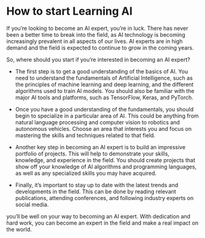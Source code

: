 # How to start Learning AI

If you’re looking to become an AI expert, you’re in luck. There has never been a better time to break into the field, as AI technology is becoming increasingly prevalent in all aspects of our lives. AI experts are in high demand and the field is expected to continue to grow in the coming years.

So, where should you start if you’re interested in becoming an AI expert? 
- The first step is to get a good understanding of the basics of AI. You need to understand the fundamentals of Artificial Intelligence, such as the principles of machine learning and deep learning, and the different algorithms used to train AI models. You should also be familiar with the major AI tools and platforms, such as TensorFlow, Keras, and PyTorch.

- Once you have a good understanding of the fundamentals, you should begin to specialize in a particular area of AI. This could be anything from natural language processing and computer vision to robotics and autonomous vehicles. Choose an area that interests you and focus on mastering the skills and techniques related to that field.

- Another key step in becoming an AI expert is to build an impressive portfolio of projects. This will help to demonstrate your skills, knowledge, and experience in the field. You should create projects that show off your knowledge of AI algorithms and programming languages, as well as any specialized skills you may have acquired.

- Finally, it’s important to stay up to date with the latest trends and developments in the field. This can be done by reading relevant publications, attending conferences, and following industry experts on social media.

you’ll be well on your way to becoming an AI expert. With dedication and hard work, you can become an expert in the field and make a real impact on the world.
